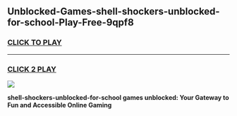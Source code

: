 
## Unblocked-Games-shell-shockers-unblocked-for-school-Play-Free-9qpf8
<h3>
<a href="https://premium76.site?title=shell-shockers-unblocked-for-school&ref=23A">CLICK TO PLAY</a></h3>
<hr>

<h3>
<a href="https://premium76.site?title=shell-shockers-unblocked-for-school&ref=23A">CLICK 2 PLAY</a>
  
</h3>

<a href="https://premium76.site?title=shell-shockers-unblocked-for-school&ref=23A"><img src="https://clearcache.store/games.png"></a>


**shell-shockers-unblocked-for-school games unblocked: Your Gateway to Fun and Accessible Online Gaming**
